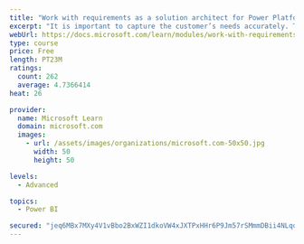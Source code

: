 ```yaml
---
title: "Work with requirements as a solution architect for Power Platform and Dynamics 365"
excerpt: "It is important to capture the customer’s needs accurately. This module explains how to capture requirements and identify functional and non-functional items."
webUrl: https://docs.microsoft.com/learn/modules/work-with-requirements/
type: course
price: Free
length: PT23M
ratings:
  count: 262
  average: 4.7366414
heat: 26

provider:
  name: Microsoft Learn
  domain: microsoft.com
  images:
    - url: /assets/images/organizations/microsoft.com-50x50.jpg
      width: 50
      height: 50

levels:
  - Advanced

topics:
  - Power BI

secured: "jeq6MBx7MXy4V1vBbo2BxWZI1dkoVW4xJXTPxHHr6P9Jm57rSMmmDBii4NLqquHlt9JGyxK5Rqrn+owYefqq3rC7/jTaFpyqPvCyXeWGf328HsTX5JZinVX5Jbs31cEz+jieWA9XtxW2DCYSP4ZYp98iqNOI5u7OsjZ+9gBweXUzEOgf33ix2Z4RqWzSeXWIjmUG3uKZLijrboRp/jz1dy1WgfAZJVN1JwNu91lkDjlopjAtWp9rj5vH7FY+3xa7uvzPleAU8P55r62fchVJxO+pIgWlztL1hQCF+3Hm2owOqyIN9YqB0lsZDZvf7VQqQ53T/RQO9MHN3CeRNR6sqY4DQMLXO5BTSNun3T2QT3HR9WTiPrn11WeqHDwYLwmlUd5TD2yCRgsHPUPmwE1t3GWcfrAIME0qjJq/j7tI4Y8=;K3j5TW4wJgUkturrZAm9Sw=="
---
```


